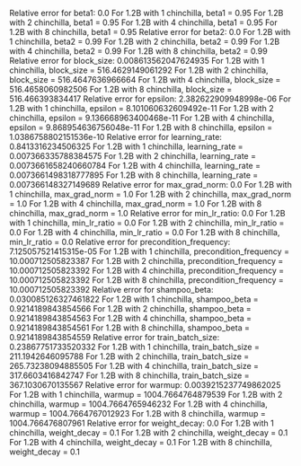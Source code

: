 Relative error for beta1: 0.0
For 1.2B with 1 chinchilla, beta1 = 0.95
For 1.2B with 2 chinchilla, beta1 = 0.95
For 1.2B with 4 chinchilla, beta1 = 0.95
For 1.2B with 8 chinchilla, beta1 = 0.95
Relative error for beta2: 0.0
For 1.2B with 1 chinchilla, beta2 = 0.99
For 1.2B with 2 chinchilla, beta2 = 0.99
For 1.2B with 4 chinchilla, beta2 = 0.99
For 1.2B with 8 chinchilla, beta2 = 0.99
Relative error for block_size: 0.008613562047624935
For 1.2B with 1 chinchilla, block_size = 516.4629149061292
For 1.2B with 2 chinchilla, block_size = 516.4647636966664
For 1.2B with 4 chinchilla, block_size = 516.4658060982506
For 1.2B with 8 chinchilla, block_size = 516.466393834417
Relative error for epsilon: 2.382622909948998e-06
For 1.2B with 1 chinchilla, epsilon = 8.101060632609492e-11
For 1.2B with 2 chinchilla, epsilon = 9.136668963400468e-11
For 1.2B with 4 chinchilla, epsilon = 9.868954636756048e-11
For 1.2B with 8 chinchilla, epsilon = 1.0386758802151536e-10
Relative error for learning_rate: 0.8413316234506325
For 1.2B with 1 chinchilla, learning_rate = 0.007366335788384575
For 1.2B with 2 chinchilla, learning_rate = 0.0073661658240660784
For 1.2B with 4 chinchilla, learning_rate = 0.0073661498318777895
For 1.2B with 8 chinchilla, learning_rate = 0.007366148327149689
Relative error for max_grad_norm: 0.0
For 1.2B with 1 chinchilla, max_grad_norm = 1.0
For 1.2B with 2 chinchilla, max_grad_norm = 1.0
For 1.2B with 4 chinchilla, max_grad_norm = 1.0
For 1.2B with 8 chinchilla, max_grad_norm = 1.0
Relative error for min_lr_ratio: 0.0
For 1.2B with 1 chinchilla, min_lr_ratio = 0.0
For 1.2B with 2 chinchilla, min_lr_ratio = 0.0
For 1.2B with 4 chinchilla, min_lr_ratio = 0.0
For 1.2B with 8 chinchilla, min_lr_ratio = 0.0
Relative error for precondition_frequency: 7.125057521415315e-05
For 1.2B with 1 chinchilla, precondition_frequency = 10.000712505823387
For 1.2B with 2 chinchilla, precondition_frequency = 10.000712505823392
For 1.2B with 4 chinchilla, precondition_frequency = 10.000712505823392
For 1.2B with 8 chinchilla, precondition_frequency = 10.000712505823392
Relative error for shampoo_beta: 0.030085126327461822
For 1.2B with 1 chinchilla, shampoo_beta = 0.9214189843854566
For 1.2B with 2 chinchilla, shampoo_beta = 0.9214189843854563
For 1.2B with 4 chinchilla, shampoo_beta = 0.9214189843854561
For 1.2B with 8 chinchilla, shampoo_beta = 0.9214189843854559
Relative error for train_batch_size: 0.23867751733520332
For 1.2B with 1 chinchilla, train_batch_size = 211.1942646095788
For 1.2B with 2 chinchilla, train_batch_size = 265.73238094885505
For 1.2B with 4 chinchilla, train_batch_size = 317.6603416842747
For 1.2B with 8 chinchilla, train_batch_size = 367.1030670135567
Relative error for warmup: 0.0039215237749862025
For 1.2B with 1 chinchilla, warmup = 1004.7664764879539
For 1.2B with 2 chinchilla, warmup = 1004.7664765946232
For 1.2B with 4 chinchilla, warmup = 1004.7664767012923
For 1.2B with 8 chinchilla, warmup = 1004.766476807961
Relative error for weight_decay: 0.0
For 1.2B with 1 chinchilla, weight_decay = 0.1
For 1.2B with 2 chinchilla, weight_decay = 0.1
For 1.2B with 4 chinchilla, weight_decay = 0.1
For 1.2B with 8 chinchilla, weight_decay = 0.1
